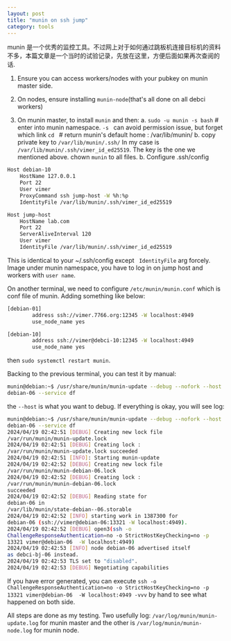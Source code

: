 ```yaml
---
layout: post
title: "munin on ssh jump"
category: tools
---
```


munin 是一个优秀的监控工具。不过网上对于如何通过跳板机连接目标机的资料不多，本篇文章是一个当时的试验记录，先放在这里，方便后面如果再次查阅的话.


1. Ensure you can access workers/nodes with your pubkey on munin master side.

2. On nodes, ensure installing `munin-node`(that's all done on all
debci workers)

3. On munin master, to install `munin` and then:
     a. `sudo -u munin -s bash` # enter into munin namespace. `-s `
can avoid permission issue, but forget which link
           `cd ` # return munin's default home : /var/lib/munin/
     b. copy private key to `/var/lib/munin/.ssh/`
          In my case is `/var/lib/munin/.ssh/vimer_id_ed25519`. The
key is the one we mentioned above. chown `munin` to all files.
     b. Configure .ssh/config

```bash
Host debian-10
    HostName 127.0.0.1
    Port 22
    User vimer
    ProxyCommand ssh jump-host -W %h:%p
    IdentityFile /var/lib/munin/.ssh/vimer_id_ed25519

Host jump-host
    HostName lab.com
    Port 22
    ServerAliveInterval 120
    User vimer
    IdentityFile /var/lib/munin/.ssh/vimer_id_ed25519
```

This is identical to your ~/.ssh/config except ` IdentityFile` arg
forcely. Image under munin namespace, you have to log in on jump host
and workers with `user name`.

On another terminal, we need to configure `/etc/munin/munin.conf`
which is conf file of munin. Adding something like below:

```bash
[debian-01]
        address ssh://vimer.7766.org:12345 -W localhost:4949
        use_node_name yes

[debian-10]
        address ssh://vimer@debci-10:12345 -W localhost:4949
        use_node_name yes
```
then
`sudo systemctl restart munin`.

Backing to the previous terminal, you can test it by manual:

```bash
munin@debian:~$ /usr/share/munin/munin-update --debug --nofork --host
debian-06 --service df
```
the `--host` is what you want to debug. If everything is okay, you will see log:

```bash
munin@debian:~$ /usr/share/munin/munin-update --debug --nofork --host
debian-06 --service df
2024/04/19 02:42:51 [DEBUG] Creating new lock file
/var/run/munin/munin-update.lock
2024/04/19 02:42:51 [DEBUG] Creating lock :
/var/run/munin/munin-update.lock succeeded
2024/04/19 02:42:51 [INFO]: Starting munin-update
2024/04/19 02:42:52 [DEBUG] Creating new lock file
/var/run/munin/munin-debian-06.lock
2024/04/19 02:42:52 [DEBUG] Creating lock :
/var/run/munin/munin-debian-06.lock
succeeded
2024/04/19 02:42:52 [DEBUG] Reading state for
debian-06 in
/var/lib/munin/state-debian--06.storable
2024/04/19 02:42:52 [INFO] starting work in 1387300 for
debian-06 (ssh://vimer@debian-06:13321 -W localhost:4949).
2024/04/19 02:42:52 [DEBUG] open3(ssh -o
ChallengeResponseAuthentication=no -o StrictHostKeyChecking=no -p
13321 vimer@debian-06  -W localhost:4949)
2024/04/19 02:42:53 [INFO] node debian-06 advertised itself
as debci-bj-06 instead.
2024/04/19 02:42:53 TLS set to "disabled".
2024/04/19 02:42:53 [DEBUG] Negotiating capabilities

```
If you have error generated, you can execute `ssh -o
ChallengeResponseAuthentication=no -o StrictHostKeyChecking=no -p
13321 vimer@debian-06  -W localhost:4949 -vvv` by hand to see what
happened on both side.

All steps are done as my testing. Two usefully log:
`/var/log/munin/munin-update.log` for munin master and the other is
`/var/log/munin/munin-node.log` for munin node.
```
